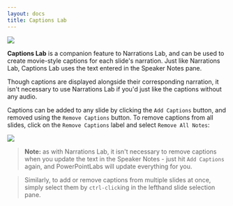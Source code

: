 ```yaml
---
layout: docs
title: Captions Lab
---
```


<p>
  <img class="box-shadow" src="{{ site.baseurl }}/img/docs/captions-lab-1.png">
</p>

**Captions Lab** is a companion feature to Narrations Lab, and can be used to create movie-style captions for each slide's narration. Just like Narrations Lab, Captions Lab uses the text entered in the Speaker Notes pane.

Though captions are displayed alongside their corresponding narration, it isn't necessary to use Narrations Lab if you'd just like the captions without any audio.

Captions can be added to any slide by clicking the `Add Captions` button, and removed using the `Remove Captions`
button. To remove captions from all slides, click on the `Remove Captions` label and select `Remove All Notes`:

<img class="box-shadow" src="{{ site.baseurl }}/img/docs/captions-lab-2.png" >

> **Note:** as with Narrations Lab, it isn't necessary to remove captions when you update the text in the Speaker Notes - just hit `Add Captions` again, and PowerPointLabs will update everything for you.

> Similarly, to add or remove captions from multiple slides at once, simply select them by `ctrl-click`ing in the lefthand slide selection pane.